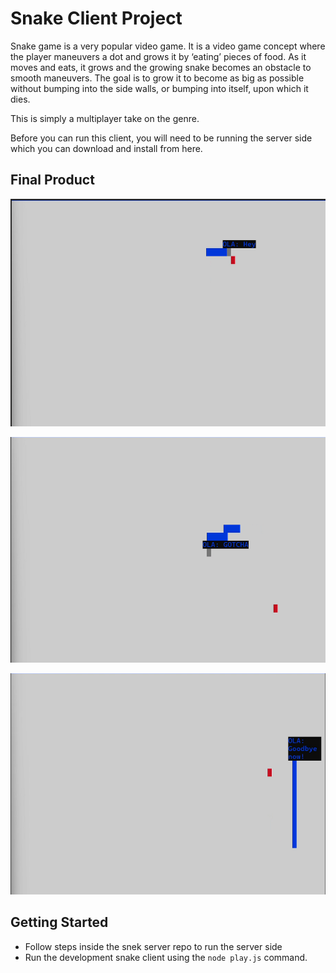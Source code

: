 # Snake Client Project

Snake game is a very popular video game. It is a video game concept where the player maneuvers a dot and grows it by ‘eating’ pieces of food. As it moves and eats, it grows and the growing snake becomes an obstacle to smooth maneuvers. The goal is to grow it to become as big as possible without bumping into the side walls, or bumping into itself, upon which it dies.

This is simply a multiplayer take on the genre.

Before you can run this client, you will need to be running the server side which you can download and install from here. 

## Final Product

!["Initializing the game with player initials and a greeting"](./images/Screenshot-1.png)

!["After 'eating' a piece of food, press 'g' for GOTCHA to appear"](./images/Screenshot-2.png)

!["Time to go now, press 'b' to say goodbye before committing a snakey death"](./images/Screenshot-3.png)


## Getting Started

- Follow steps inside the snek server repo to run the server side
- Run the development snake client using the `node play.js` command.  